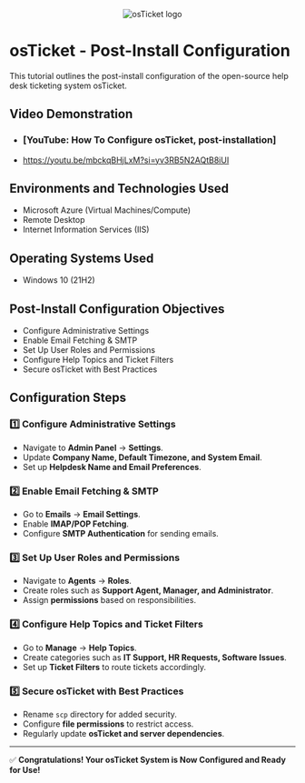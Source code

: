 <p align="center">
<img src="https://i.imgur.com/Clzj7Xs.png" alt="osTicket logo"/>
</p>

<h1>osTicket - Post-Install Configuration</h1>
This tutorial outlines the post-install configuration of the open-source help desk ticketing system osTicket.<br />


<h2>Video Demonstration</h2>

- ### [YouTube: How To Configure osTicket, post-installation]
- https://youtu.be/mbckqBHjLxM?si=yv3RB5N2AQtB8iUI
<h2>Environments and Technologies Used</h2>

- Microsoft Azure (Virtual Machines/Compute)
- Remote Desktop
- Internet Information Services (IIS)

<h2>Operating Systems Used </h2>

- Windows 10</b> (21H2)

<h2>Post-Install Configuration Objectives</h2>

- Configure Administrative Settings
- Enable Email Fetching & SMTP
- Set Up User Roles and Permissions
- Configure Help Topics and Ticket Filters
- Secure osTicket with Best Practices


<h2>Configuration Steps</h2>

### 1️⃣ Configure Administrative Settings
- Navigate to **Admin Panel** → **Settings**.
- Update **Company Name, Default Timezone, and System Email**.
- Set up **Helpdesk Name and Email Preferences**.

### 2️⃣ Enable Email Fetching & SMTP
- Go to **Emails** → **Email Settings**.
- Enable **IMAP/POP Fetching**.
- Configure **SMTP Authentication** for sending emails.

### 3️⃣ Set Up User Roles and Permissions
- Navigate to **Agents** → **Roles**.
- Create roles such as **Support Agent, Manager, and Administrator**.
- Assign **permissions** based on responsibilities.

### 4️⃣ Configure Help Topics and Ticket Filters
- Go to **Manage** → **Help Topics**.
- Create categories such as **IT Support, HR Requests, Software Issues**.
- Set up **Ticket Filters** to route tickets accordingly.

### 5️⃣ Secure osTicket with Best Practices
- Rename `scp` directory for added security.
- Configure **file permissions** to restrict access.
- Regularly update **osTicket and server dependencies**.

---
✅ **Congratulations! Your osTicket System is Now Configured and Ready for Use!**
